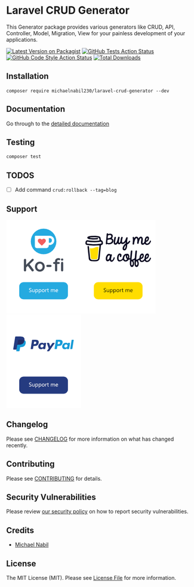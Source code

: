 # Laravel CRUD Generator

This Generator package provides various generators like CRUD, API, Controller, Model, Migration, View for your painless development of your applications.

[![Latest Version on Packagist](https://img.shields.io/packagist/v/michaelnabil230/laravel-crud-generator.svg?style=flat-square)](https://packagist.org/packages/michaelnabil230/laravel-crud-generator)
[![GitHub Tests Action Status](https://img.shields.io/github/workflow/status/michaelnabil230/laravel-crud-generator/run-tests?label=tests)](https://github.com/michaelnabil230/laravel-crud-generator/actions?query=workflow%3Arun-tests+branch%3Amain)
[![GitHub Code Style Action Status](https://img.shields.io/github/workflow/status/michaelnabil230/laravel-crud-generator/Check%20&%20fix%20styling?label=code%20style)](https://github.com/michaelnabil230/laravel-crud-generator/actions?query=workflow%3A"Check+%26+fix+styling"+branch%3Amain)
[![Total Downloads](https://img.shields.io/packagist/dt/michaelnabil230/laravel-crud-generator.svg?style=flat-square)](https://packagist.org/packages/michaelnabil230/laravel-crud-generator)

## Installation
```
composer require michaelnabil230/laravel-crud-generator --dev
```

## Documentation
Go through to the [detailed documentation](doc#readme)


## Testing

```bash
composer test
```

## TODOS
- [ ] Add command `crud:rollback --tag=blog`

## Support

[![](.assets/ko-fi.png)](https://ko-fi.com/michaelnabil230)[![](.assets/buymeacoffee.png)](https://www.buymeacoffee.com/michaelnabil230)[![](.assets/paypal.png)](https://www.paypal.com/paypalme/MichaelNabil23)

## Changelog

Please see [CHANGELOG](CHANGELOG.md) for more information on what has changed recently.

## Contributing

Please see [CONTRIBUTING](.github/CONTRIBUTING.md) for details.

## Security Vulnerabilities

Please review [our security policy](../../security/policy) on how to report security vulnerabilities.

## Credits

- [Michael Nabil](https://github.com/michaelnabil230)

## License

The MIT License (MIT). Please see [License File](LICENSE.md) for more information.
